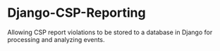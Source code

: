 Django-CSP-Reporting
====================

Allowing CSP report violations to be stored to a database in Django for processing and analyzing events.
